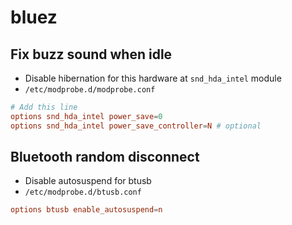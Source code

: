 # bluez

## Fix buzz sound when idle

- Disable hibernation for this hardware at `snd_hda_intel` module
- `/etc/modprobe.d/modprobe.conf`

```conf
# Add this line
options snd_hda_intel power_save=0
options snd_hda_intel power_save_controller=N # optional
```

## Bluetooth random disconnect

- Disable autosuspend for btusb
- `/etc/modprobe.d/btusb.conf`

```conf
options btusb enable_autosuspend=n
```
